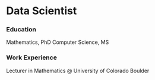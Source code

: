 # Data Scientist

### Education
Mathematics, PhD
Computer Science, MS

### Work Experience
Lecturer in Mathematics @ University of Colorado Boulder
